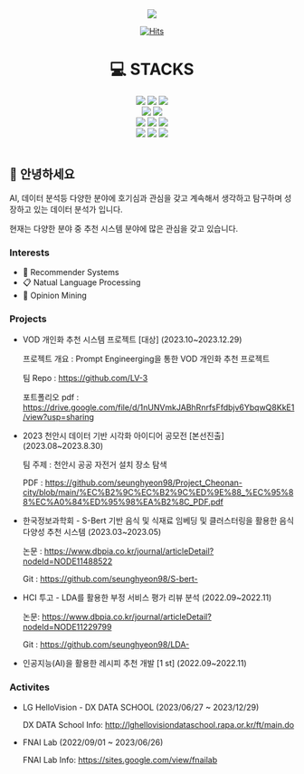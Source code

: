 <div align=center>
<img src="https://capsule-render.vercel.app/api?type=waving&color=auto&height=200&section=header&text=Havi&fontSize=90" />
</div>

<div align=center>

[![Hits](https://hits.seeyoufarm.com/api/count/incr/badge.svg?url=https%3A%2F%2Fgithub.com%2Fseunghyeon98&count_bg=%238D3DC8&title_bg=%23555555&icon=googlecalendar.svg&icon_color=%23E7E7E7&title=hits&edge_flat=false)](https://hits.seeyoufarm.com) 

<div align=center><h1>💻 STACKS</h1></div>

 <img src="https://img.shields.io/badge/r-276DC3?style=for-the-badge&logo=r&logoColor=black">
 <img src="https://img.shields.io/badge/Python-3776AB?style=for-the-badge&logo=Python&logoColor=black">
 <img src="https://img.shields.io/badge/tensorflow-FF6F00?style=for-the-badge&logo=tensorflow&logoColor=black">
 <br>
 
 <img src="https://img.shields.io/badge/fastapi-009688?style=for-the-badge&logo=fastapi&logoColor=black">
 <img src="https://img.shields.io/badge/django-092E20?style=for-the-badge&logo=django&logoColor=black">
  <br>


 
 <img src="https://img.shields.io/badge/apacheairflow-FF282D?style=for-the-badge&logo=apacheairflow&logoColor=white">
 <img src="https://img.shields.io/badge/docker-2496ED?style=for-the-badge&logo=docker&logoColor=black">

 <img src="https://img.shields.io/badge/amazonaws-FF9900?style=for-the-badge&logo=amazonaws&logoColor=black">


 <br>
 

 <img src="https://img.shields.io/badge/githubactions-2088FF?style=for-the-badge&logo=githubactions&logoColor=black">
 <img src="https://img.shields.io/badge/Slack-4A154B?style=for-the-badge&logo=slack&logoColor=black">
 <img src="https://img.shields.io/badge/notion-000000?style=for-the-badge&logo=notion&logoColor=white">
 <br>

</div>
<br>

##  👋 안녕하세요
AI, 데이터 분석등 다양한 분야에 호기심과 관심을 갖고 계속해서 생각하고 탐구하며 성장하고 있는 데이터 분석가 입니다.

현재는 다양한 분야 중 추천 시스템 분야에 많은 관심을 갖고 있습니다.


### Interests
  * 🎁 Recommender Systems
  * 📋 Natual Language Processing
  * 🔎 Opinion Mining


### Projects

* VOD 개인화 추천 시스템 프로젝트 [대상]
  (2023.10~2023.12.29)

  프로젝트 개요 : Prompt Engineerging을 통한 VOD 개인화 추천 프로젝트
  
  팀 Repo : https://github.com/LV-3
  
  포트폴리오 pdf :  https://drive.google.com/file/d/1nUNVmkJABhRnrfsFfdbjv6YbqwQ8KkE1/view?usp=sharing



  

* 2023 천안시 데이터 기반 시각화 아이디어 공모전 [본선진출]
   (2023.08~2023.8.30)
  
  팀 주제 : 천안시 공공 자전거 설치 장소 탐색

  PDF : https://github.com/seunghyeon98/Project_Cheonan-city/blob/main/%EC%B2%9C%EC%B2%9C%ED%9E%88_%EC%95%88%EC%A0%84%ED%95%98%EA%B2%8C_PDF.pdf

* 한국정보과학회 - S-Bert 기반 음식 및 식재료 임베딩 및 클러스터링을 활용한 음식 다양성 추천 시스템
   (2023.03~2023.05)
  
  논문 : https://www.dbpia.co.kr/journal/articleDetail?nodeId=NODE11488522
  
  Git  : https://github.com/seunghyeon98/S-bert- 

* HCI 투고 - LDA를 활용한 부정 서비스 평가 리뷰 분석
   (2022.09~2022.11)
  
  논문: https://www.dbpia.co.kr/journal/articleDetail?nodeId=NODE11229799
  
  Git : https://github.com/seunghyeon98/LDA-


* 인공지능(AI)을 활용한 레시피 추천 개발 [1 st]
   (2022.09~2022.11)




  


### Activites
 * LG HelloVision - DX DATA SCHOOL
   (2023/06/27 ~ 2023/12/29)
   
   DX DATA School Info: http://lghellovisiondataschool.rapa.or.kr/ft/main.do
   
   
   
 * FNAI Lab
   (2022/09/01 ~ 2023/06/26)

   FNAI Lab Info: https://sites.google.com/view/fnailab

  



